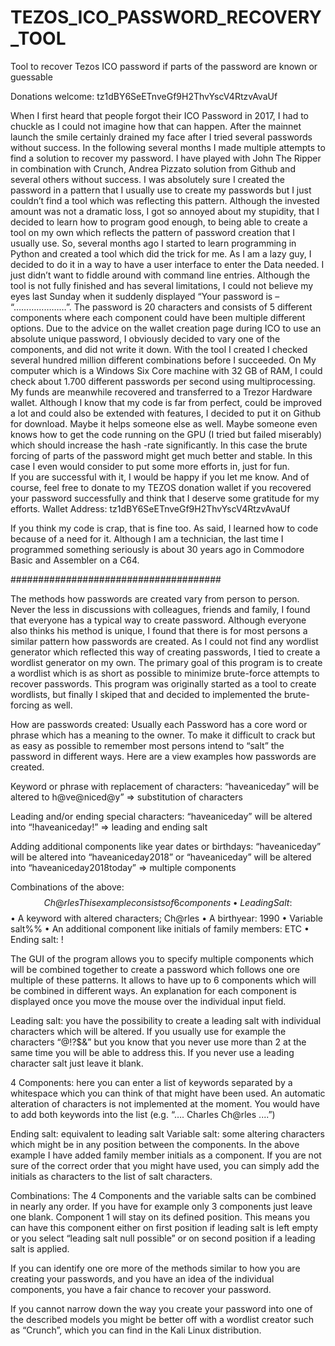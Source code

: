 # TEZOS_ICO_PASSWORD_RECOVERY_TOOL
Tool to recover Tezos ICO password if parts of the password are known or guessable 

Donations welcome: tz1dBY6SeETnveGf9H2ThvYscV4RtzvAvaUf

When I first heard that people forgot their ICO Password in 2017, I had to chuckle as I could not imagine how that can happen. After the mainnet launch the smile certainly drained my face after I tried several passwords without success. In the following several months I made multiple attempts to find a solution to recover my password. I have played with John The Ripper in combination with Crunch, Andrea Pizzato solution from Github and several others without success. 
I was absolutely sure I created the password in a pattern that I usually use to create my passwords but I just couldn’t find a tool which was reflecting this pattern.
Although the invested amount was not a dramatic loss, I got so annoyed about my stupidity, that I decided to learn how to program good enough, to being able to create a tool on my own which reflects the pattern of password creation that I usually use. So, several months ago I started to learn programming in Python and created a tool which did the trick for me. As I am a lazy guy, I decided to do it in a way to have a user interface to enter the Data needed. I just didn’t want to fiddle around with command line entries. Although the tool is not fully finished and has several limitations, I could not believe my eyes last Sunday when it suddenly displayed “Your password is – “…………………”. The password is 20 characters and consists of 5 different components where each component could have been multiple different options. Due to the advice on the wallet creation page during ICO to use an absolute unique password, I obviously decided to vary one of the components, and did not write it down. With the tool I created I checked several hundred million different combinations before I succeeded. On My computer which is a Windows Six Core machine with 32 GB of RAM, I could check about 1.700 different passwords per second using multiprocessing. 
My funds are meanwhile recovered and transferred to a Trezor Hardware wallet.
Although I know that my code is far from perfect, could be improved a lot and could also be extended with features, I decided to put it on Github for download. Maybe it helps someone else as well. Maybe someone even knows how to get the code running on the GPU (I tried but failed miserably) which should increase the hash -rate significantly. In this case the brute forcing of parts of the password might get much better and stable. In this case I even would consider to put some more efforts in, just for fun.  
If you are successful with it, I would be happy if you let me know. And of course, feel free to donate to my TEZOS donation wallet if you recovered your password successfully and think that I deserve some gratitude for my efforts.
Wallet Address: tz1dBY6SeETnveGf9H2ThvYscV4RtzvAvaUf

If you think my code is crap, that is fine too. As said, I learned how to code because of a need for it. Although I am a technician, the last time I programmed something seriously is about 30 years ago in Commodore Basic and Assembler on a C64. 

######################################

The methods how passwords are created vary from person to person. Never the less in discussions with colleagues, friends and family, I found that everyone has a typical way to create password. Although everyone also thinks his method is unique, I found that there is for most persons a similar pattern how passwords are created. As I could not find any wordlist generator which reflected this way of creating passwords, I tied to create a wordlist generator on my own. The primary goal of this program is to create a wordlist which is as short as possible to minimize brute-force attempts to recover passwords. This program was originally started as a tool to create wordlists, but finally I skiped that and decided to implemented the brute-forcing as well. 

How are passwords created:
Usually each Password has a core word or phrase which has a meaning to the owner. To make it difficult to crack but as easy as possible to remember most persons intend to “salt” the password in different ways. Here are a view examples how passwords are created.

Keyword or phrase with replacement of characters:
“haveaniceday” will be altered to h@ve@niced@y” => substitution of characters 

Leading and/or ending special characters:
“haveaniceday” will be altered into “!haveaniceday!” => leading and ending salt

Adding additional components like year dates or birthdays:
“haveaniceday” will be altered into “haveaniceday2018”   or
“haveaniceday” will be altered into “haveaniceday2018today” => multiple components

Combinations of the above:
$$Ch@rles%%1990ETC!
This example consists of 6 components
•	Leading Salt: $$
•	A keyword with altered characters; Ch@rles
•	A birthyear: 1990
•	Variable salt%%
•	An additional component like initials of family members: ETC
•	Ending salt: !

The GUI of the program allows you to specify multiple components which will be combined together to create a password which follows one ore multiple of these patterns. It allows to have up to 6 components which will be combined in different ways. An explanation for each component is displayed once you move the mouse over the individual input field.

Leading salt: you have the possibility to create a leading salt with individual characters which will be altered.   If you usually use for example the characters “@!?$&” but you know that you never use more than 2 at the same time you will be able to address this. If you never use a leading character salt just leave it blank.

4 Components: here you can enter a list of keywords separated by a whitespace which you can think of that might have been used. An automatic alteration of characters is not implemented at the moment. You would have to add both keywords into the list (e.g. “…. Charles Ch@rles ....”)

Ending salt: equivalent to leading salt
Variable salt: some altering characters which might be in any position between the components. In the above example I have added family member initials as a component. If you are not sure of the correct order that you might have used, you can simply add the initials as characters to the list of salt characters.

Combinations:
The 4 Components and the variable salts can be combined in nearly any order. If you have for example only 3 components just leave one blank. Component 1 will stay on its defined position. This means you can have this component either on first position if leading salt is left empty or you select “leading salt null possible” or on second position if a leading salt is applied.

If you can identify one ore more of the methods similar to how you are creating your passwords, and you have an idea of the individual components, you have a fair chance to recover your password.

If you cannot narrow down the way you create your password into one of the described models you might be better off with a wordlist creator such as “Crunch”, which you can find in the Kali Linux distribution.
